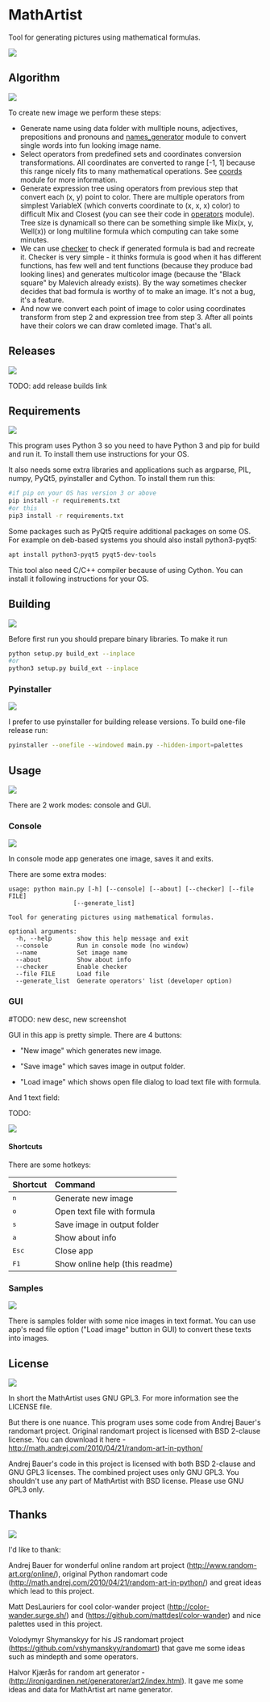 # MathArtist

Tool for generating pictures using mathematical formulas.

![](images/example7.png)

## Algorithm

![](images/example6.png)

To create new image we perform these steps:

* Generate name using data folder with mulltiple nouns, adjectives, prepositions and pronouns and [names_generator](names_generator.py) module to convert single words into fun looking image name.
* Select operators from predefined sets and coordinates conversion transformations. All coordinates are converted to range [-1, 1] because this range nicely fits to many mathematical operations. See [coords](coords.py) module for more information.
* Generate expression tree using operators from previous step that convert each (x, y) point to color. There are multiple operators from simplest VariableX (which converts coordinate to (x, x, x) color) to difficult Mix and Closest (you can see their code in [operators](operators.pyx) module). Tree size is dynamicall so there can be something simple like Mix(x, y, Well(x)) or long multiline formula which computing can take some minutes.
* We can use [checker](checker.py) to check if generated formula is bad and recreate it. Checker is very simple - it thinks formula is good when it has different functions, has few well and tent functions (because they produce bad looking lines) and generates multicolor image (because the "Black square" by Malevich already exists). By the way sometimes checker decides that bad formula is worthy of to make an image. It's not a bug, it's a feature.
* And now we convert each point of image to color using coordinates transform from step 2 and expression tree from step 3. After all points have their colors we can draw comleted image. That's all.

## Releases

![](images/example5.png)

TODO: add release builds link

## Requirements

![](images/example1.png)

This program uses Python 3 so you need to have Python 3 and pip for build and run it. To install them use instructions for your OS.

It also needs some extra libraries and applications such as argparse, PIL, numpy, PyQt5, pyinstaller and Cython. To install them run this:

```bash
#if pip on your OS has version 3 or above
pip install -r requirements.txt
#or this
pip3 install -r requirements.txt
```

Some packages such as PyQt5 require additional packages on some OS. For example on deb-based systems you should also install python3-pyqt5:

``` bash
apt install python3-pyqt5 pyqt5-dev-tools
```

This tool also need C/C++ compiler because of using Cython. You can install it following instructions for your OS.

## Building

![](images/example2.png)

Before first run you should prepare binary libraries. To make it run

```bash
python setup.py build_ext --inplace
#or
python3 setup.py build_ext --inplace
```

### Pyinstaller

![](images/example3.png)

I prefer to use pyinstaller for building release versions. To build one-file release run:

```bash
pyinstaller --onefile --windowed main.py --hidden-import=palettes
```

## Usage

![](images/example4.png)

There are 2 work modes: console and GUI.

### Console

![](images/example8.png)

In console mode app generates one image, saves it and exits.

There are some extra modes:

```
usage: python main.py [-h] [--console] [--about] [--checker] [--file FILE]
                  [--generate_list]

Tool for generating pictures using mathematical formulas.

optional arguments:
  -h, --help       show this help message and exit
  --console        Run in console mode (no window)
  --name           Set image name
  --about          Show about info
  --checker        Enable checker
  --file FILE      Load file
  --generate_list  Generate operators' list (developer option)
```

### GUI

#TODO: new desc, new screenshot

GUI in this app is pretty simple. There are 4 buttons: 

- "New image" which generates new image.

- "Save image" which saves image in output folder.

- "Load image" which shows open file dialog to load text file with formula.

And 1 text field:

TODO:

![](images/gui.png)

#### Shortcuts

There are some hotkeys:

| Shortcut         | Command      |
| :--------------- | :----------- |
| <kbd>n</kbd>     | Generate new image |
| <kbd>o</kbd>     | Open text file with formula |
| <kbd>s</kbd> | Save image in output folder |
| <kbd>a</kbd> | Show about info |
| <kbd>Esc</kbd>     | Close app |
| <kbd>F1</kbd>     | Show online help (this readme) |

### Samples

![](images/example10.png)

There is samples folder with some nice images in text format. You can use app's read file option ("Load image" button in GUI) to convert these texts into images.

## License

![](images/example11.png)

In short the MathArtist uses GNU GPL3. For more information see the LICENSE file.

But there is one nuance. This program uses some code from Andrej Bauer's randomart project. Original randomart project is licensed with BSD 2-clause license. You can download it here - http://math.andrej.com/2010/04/21/random-art-in-python/

Andrej Bauer's code in this project is licensed with both BSD 2-clause and GNU GPL3 licenses. The combined project uses only GNU GPL3. You shouldn't use any part of MathArtist with BSD license. Please use GNU GPL3 only.

## Thanks

![](images/example12.png)

I'd like to thank:

Andrej Bauer for wonderful online random art project (http://www.random-art.org/online/), original Python randomart code (http://math.andrej.com/2010/04/21/random-art-in-python/) and great ideas which lead to this project.

Matt DesLauriers for cool color-wander project (http://color-wander.surge.sh/) and (https://github.com/mattdesl/color-wander) and nice palettes used in this project.

Volodymyr Shymanskyy for his JS randomart project (https://github.com/vshymanskyy/randomart) that gave me some ideas such as mindepth and some operators.

Halvor Kjærås for random art generator - (http://ironigardinen.net/generatorer/art2/index.html). It gave me some ideas and data for MathArtist art name generator.
